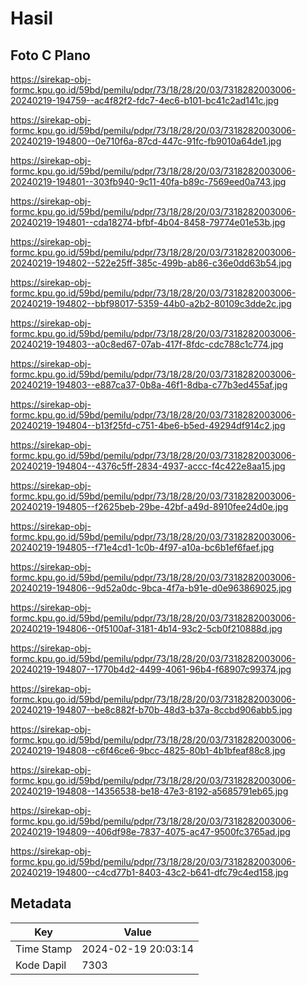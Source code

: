 # Hasil

## Foto C Plano

https://sirekap-obj-formc.kpu.go.id/59bd/pemilu/pdpr/73/18/28/20/03/7318282003006-20240219-194759--ac4f82f2-fdc7-4ec6-b101-bc41c2ad141c.jpg

https://sirekap-obj-formc.kpu.go.id/59bd/pemilu/pdpr/73/18/28/20/03/7318282003006-20240219-194800--0e710f6a-87cd-447c-91fc-fb9010a64de1.jpg

https://sirekap-obj-formc.kpu.go.id/59bd/pemilu/pdpr/73/18/28/20/03/7318282003006-20240219-194801--303fb940-9c11-40fa-b89c-7569eed0a743.jpg

https://sirekap-obj-formc.kpu.go.id/59bd/pemilu/pdpr/73/18/28/20/03/7318282003006-20240219-194801--cda18274-bfbf-4b04-8458-79774e01e53b.jpg

https://sirekap-obj-formc.kpu.go.id/59bd/pemilu/pdpr/73/18/28/20/03/7318282003006-20240219-194802--522e25ff-385c-499b-ab86-c36e0dd63b54.jpg

https://sirekap-obj-formc.kpu.go.id/59bd/pemilu/pdpr/73/18/28/20/03/7318282003006-20240219-194802--bbf98017-5359-44b0-a2b2-80109c3dde2c.jpg

https://sirekap-obj-formc.kpu.go.id/59bd/pemilu/pdpr/73/18/28/20/03/7318282003006-20240219-194803--a0c8ed67-07ab-417f-8fdc-cdc788c1c774.jpg

https://sirekap-obj-formc.kpu.go.id/59bd/pemilu/pdpr/73/18/28/20/03/7318282003006-20240219-194803--e887ca37-0b8a-46f1-8dba-c77b3ed455af.jpg

https://sirekap-obj-formc.kpu.go.id/59bd/pemilu/pdpr/73/18/28/20/03/7318282003006-20240219-194804--b13f25fd-c751-4be6-b5ed-49294df914c2.jpg

https://sirekap-obj-formc.kpu.go.id/59bd/pemilu/pdpr/73/18/28/20/03/7318282003006-20240219-194804--4376c5ff-2834-4937-accc-f4c422e8aa15.jpg

https://sirekap-obj-formc.kpu.go.id/59bd/pemilu/pdpr/73/18/28/20/03/7318282003006-20240219-194805--f2625beb-29be-42bf-a49d-8910fee24d0e.jpg

https://sirekap-obj-formc.kpu.go.id/59bd/pemilu/pdpr/73/18/28/20/03/7318282003006-20240219-194805--f71e4cd1-1c0b-4f97-a10a-bc6b1ef6faef.jpg

https://sirekap-obj-formc.kpu.go.id/59bd/pemilu/pdpr/73/18/28/20/03/7318282003006-20240219-194806--9d52a0dc-9bca-4f7a-b91e-d0e963869025.jpg

https://sirekap-obj-formc.kpu.go.id/59bd/pemilu/pdpr/73/18/28/20/03/7318282003006-20240219-194806--0f5100af-3181-4b14-93c2-5cb0f210888d.jpg

https://sirekap-obj-formc.kpu.go.id/59bd/pemilu/pdpr/73/18/28/20/03/7318282003006-20240219-194807--1770b4d2-4499-4061-96b4-f68907c99374.jpg

https://sirekap-obj-formc.kpu.go.id/59bd/pemilu/pdpr/73/18/28/20/03/7318282003006-20240219-194807--be8c882f-b70b-48d3-b37a-8ccbd906abb5.jpg

https://sirekap-obj-formc.kpu.go.id/59bd/pemilu/pdpr/73/18/28/20/03/7318282003006-20240219-194808--c6f46ce6-9bcc-4825-80b1-4b1bfeaf88c8.jpg

https://sirekap-obj-formc.kpu.go.id/59bd/pemilu/pdpr/73/18/28/20/03/7318282003006-20240219-194808--14356538-be18-47e3-8192-a5685791eb65.jpg

https://sirekap-obj-formc.kpu.go.id/59bd/pemilu/pdpr/73/18/28/20/03/7318282003006-20240219-194809--406df98e-7837-4075-ac47-9500fc3765ad.jpg

https://sirekap-obj-formc.kpu.go.id/59bd/pemilu/pdpr/73/18/28/20/03/7318282003006-20240219-194800--c4cd77b1-8403-43c2-b641-dfc79c4ed158.jpg


## Metadata

| Key        | Value               |
| ---------- | ------------------- |
| Time Stamp | 2024-02-19 20:03:14 |
| Kode Dapil | 7303                |



